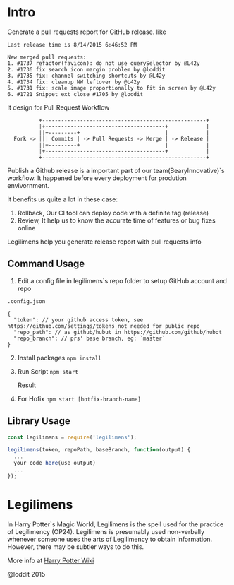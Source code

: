 # Intro

Generate a pull requests report for GitHub release. like

```
Last release time is 8/14/2015 6:46:52 PM

New merged pull requests:
1. #1737 refactor(favicon): do not use querySelector by @L42y
2. #1736 fix search icon margin problem by @loddit
3. #1735 fix: channel switching shortcuts by @L42y
4. #1734 fix: cleanup NW leftover by @L42y
5. #1731 fix: scale image proportionally to fit in screen by @L42y
6. #1721 Snippet ext close #1705 by @loddit

```

It design for Pull Request Workflow


```
          +----------------------------------------------------+
          |+--------------------------------------+            |
          ||+---------+                           |            |
  Fork -> ||| Commits | -> Pull Requests -> Merge | -> Release |
          ||+---------+                           |            |
          |+--------------------------------------+            |
          +----------------------------------------------------+
```

Publish a Github release is a important part of our team(BearyInnovative)`s workflow. It happened before every deployment for prodution envivornment.

It benefits us quite a lot in these case:

  1. Rollback, Our CI tool can deploy code with a definite tag (release)
  2. Review, It help us to know the accurate time of features or bug fixes online

Legilimens help you generate release report with pull requests info


## Command Usage

1. Edit a config file in legilimens`s repo folder to setup GitHub account and repo

  `.config.json`

  ```
  {
    "token": // your github access token, see https://github.com/settings/tokens not needed for public repo
    "repo_path": // as github/hubut in https://github.com/github/hubot
    "repo_branch": // prs' base branch, eg: `master`
  }
  ```

2. Install packages
  `npm install`

3. Run Script
  `npm start`

   Result

4. For Hofix
  `npm start [hotfix-branch-name]`

## Library Usage

```js
const legilimens = require('legilimens');

legilimens(token, repoPath, baseBranch, function(output) {
  ...
  your code here(use output)
  ...
});
```

# Legilimens

In Harry Potter`s Magic World, Legilimens is the spell used for the practice of Legilimency (OP24). Legilimens is presumably used non-verbally whenever someone uses the arts of Legilimency to obtain information. However, there may be subtler ways to do this.

More info at [Harry Potter Wiki](http://harrypotter.wikia.com/wiki/Legilimency_Spell)

@loddit 2015
